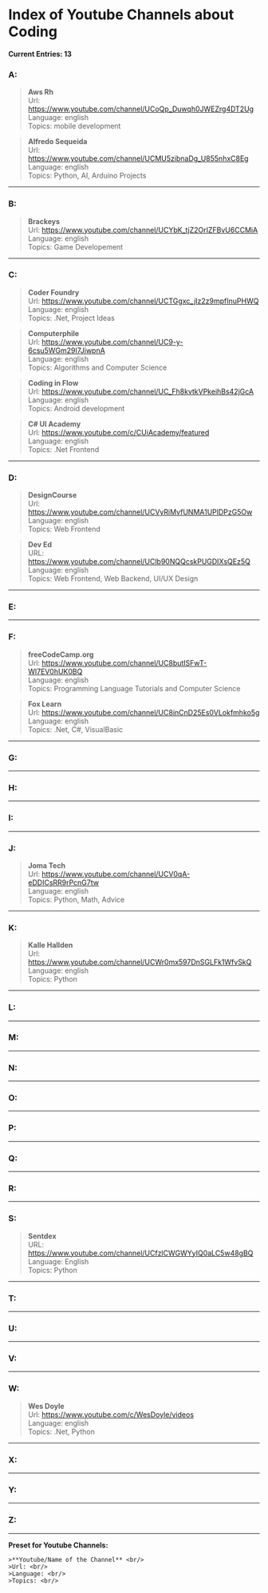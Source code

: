# Index of Youtube Channels about Coding

**Current Entries: 13**

### A:

>**Aws Rh** <br/>
>Url: https://www.youtube.com/channel/UCoQp_Duwqh0JWEZrg4DT2Ug <br/>
>Language: english <br/>
>Topics: mobile development <br/>

>**Alfredo Sequeida** <br/>
>Url: https://www.youtube.com/channel/UCMU5zibnaDg_U855nhxC8Eg <br/>
>Language: english <br/>
>Topics: Python, AI, Arduino Projects

-------------------------------------------------------------------------------------------
### B:

>**Brackeys** <br />
>Url: https://www.youtube.com/channel/UCYbK_tjZ2OrIZFBvU6CCMiA
>Language: english <br/>
>Topics: Game Developement
-------------------------------------------------------------------------------------------
### C:

>**Coder Foundry** <br/>
>Url: https://www.youtube.com/channel/UCTGgxc_jIz2z9mpfInuPHWQ <br/>
>Language: english <br/>
>Topics: .Net, Project Ideas <br/>

>**Computerphile** <br/>
>Url: https://www.youtube.com/channel/UC9-y-6csu5WGm29I7JiwpnA <br/>
>Language: english <br/>
>Topics: Algorithms and Computer Science <br/>

>**Coding in Flow** <br/>
>Url: https://www.youtube.com/channel/UC_Fh8kvtkVPkeihBs42jGcA <br/>
>Language: english <br/>
>Topics: Android development <br/>

>**C# UI Academy** <br/>
>Url: https://www.youtube.com/c/CUiAcademy/featured <br/>
>Language: english <br/>
>Topics: .Net Frontend <br/>

-------------------------------------------------------------------------------------------
### D:

>**DesignCourse** <br/>
>Url: https://www.youtube.com/channel/UCVyRiMvfUNMA1UPlDPzG5Ow <br/>
>Language: english <br/>
>Topics: Web Frontend <br/>

>**Dev Ed** <br/>
>URL: https://www.youtube.com/channel/UClb90NQQcskPUGDIXsQEz5Q <br/>
>Language: english <br/>
>Topics: Web Frontend, Web Backend, UI/UX Design <br/>

-------------------------------------------------------------------------------------------
### E:

-------------------------------------------------------------------------------------------
### F:

>**freeCodeCamp.org** <br/>
>Url: https://www.youtube.com/channel/UC8butISFwT-Wl7EV0hUK0BQ <br/>
>Language: english <br/>
>Topics: Programming Language Tutorials and Computer Science <br/>

>**Fox Learn** <br/>
>Url: https://www.youtube.com/channel/UC8inCnD25Es0VLokfmhko5g <br/>
>Language: english <br/>
>Topics: .Net, C#, VisualBasic <br/>

-------------------------------------------------------------------------------------------
### G:

-------------------------------------------------------------------------------------------
### H:

-------------------------------------------------------------------------------------------
### I:

-------------------------------------------------------------------------------------------
### J:

>**Joma Tech** <br/>
>Url: https://www.youtube.com/channel/UCV0qA-eDDICsRR9rPcnG7tw <br/>
>Language: english <br/> 
>Topics: Python, Math, Advice <br/>

-------------------------------------------------------------------------------------------
### K:

>**Kalle Hallden** <br/>
>Url: https://www.youtube.com/channel/UCWr0mx597DnSGLFk1WfvSkQ <br/>
>Language: english <br/>
>Topics: Python <br/>

-------------------------------------------------------------------------------------------
### L:

-------------------------------------------------------------------------------------------
### M:

-------------------------------------------------------------------------------------------
### N:

-------------------------------------------------------------------------------------------
### O:

-------------------------------------------------------------------------------------------
### P:

-------------------------------------------------------------------------------------------
### Q:

-------------------------------------------------------------------------------------------
### R:

-------------------------------------------------------------------------------------------
### S:

>**Sentdex** <br/>
>URL: https://www.youtube.com/channel/UCfzlCWGWYyIQ0aLC5w48gBQ <br/>
>Language: English <br/>
>Topics: Python <br/>

-------------------------------------------------------------------------------------------
### T:

-------------------------------------------------------------------------------------------
### U:

-------------------------------------------------------------------------------------------
### V:

-------------------------------------------------------------------------------------------
### W:

>**Wes Doyle** <br/>
>Url: https://www.youtube.com/c/WesDoyle/videos <br/>
>Language: english <br/>
>Topics: .Net, Python <br/>

-------------------------------------------------------------------------------------------
### X:

-------------------------------------------------------------------------------------------
### Y:

-------------------------------------------------------------------------------------------
### Z:

-------------------------------------------------------------------------------------------


**Preset for Youtube Channels:**

```
>**Youtube/Name of the Channel** <br/>
>Url: <br/>
>Language: <br/>
>Topics: <br/>
```

